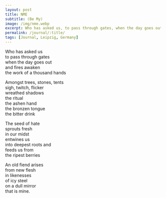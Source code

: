 ```yaml
---
layout: post
title: NME
subtitle: (Be My)
image: /img/nme.webp
excerpt: Who has asked us, to pass through gates, when the day goes out, and fires awaken, the work of a thousand hands ...
permalink: /journal/:title/
tags: [Journal, Leipzig, Germany]
---
```

Who has asked us  
to pass through gates  
when the day goes out  
and fires awaken  
the work of a thousand hands  

Amongst trees, stones, tents  
sigh, twitch, flicker  
wreathed shadows  
the ritual  
the ashen hand  
the bronzen tongue  
the bitter drink

The seed of hate  
sprouts fresh  
in our midst  
entwines us  
into deepest roots and  
feeds us from  
the ripest berries  

An old fiend arises  
from new flesh  
in likenesses  
of icy steel  
on a dull mirror  
that is mine.
